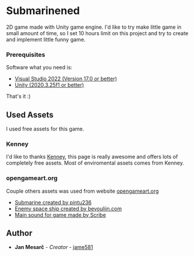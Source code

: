 # Submarinened
2D game made with Unity game engine. I'd like to try make little game in small amount of time, so I set 10 hours limit on this project and try to create and implement little funny game.

### Prerequisites

Software what you need is:

* [Visual Studio 2022 (Version 17.0 or better)](https://visualstudio.microsoft.com/)
* [Unity (2020.3.25f1 or better)](https://unity.com/download)

That's it :)

## Used Assets

I used free assets for this game.

### Kenney
I'd like to thanks [Kenney](https://kenney.nl/), this page is really awesome and offers lots of completely free assets. Most of enviromental assets comes from Kenney.

### opengameart.org

Couple others assets was used from website [opengameart.org](https://opengameart.org/)

* [Submarine created by pintu236](https://opengameart.org/content/2d-arts-for-submarine-sidescroller)
* [Enemy space ship created by bevouliin.com](https://opengameart.org/content/little-spaceship-game-character)
* [Main sound for game made by Scribe](https://opengameart.org/content/submarine-game-music)

## Author

* **Jan Mesarč** - *Creator* - [jame581](https://jame581.azurewebsites.net/)

